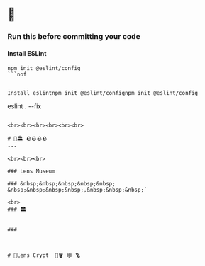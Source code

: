 # 👻 

### Run this before committing your code

#### Install ESLint

```
npm init @eslint/config
```nof


Install eslintnpm init @eslint/confignpm init @eslint/config
```
eslint . --fix
```

<br><br><br><br><br><br>

# 🗿🏛️ 🪨🪨🪨🪨
---

<br><br><br>

### Lens Museum

### &nbsp;&nbsp;&nbsp;&nbsp;&nbsp; &nbsp;&nbsp;&nbsp;&nbsp;,&nbsp;&nbsp;&nbsp;`

<br>
### 🏛️


###   



# 🚪Lens Crypt  🧹🪣 🕸️ 🪜 

